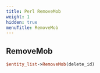 ```yaml
---
title: Perl RemoveMob
weight: 1
hidden: true
menuTitle: RemoveMob
---
```

## RemoveMob
```perl
$entity_list->RemoveMob(delete_id)
```